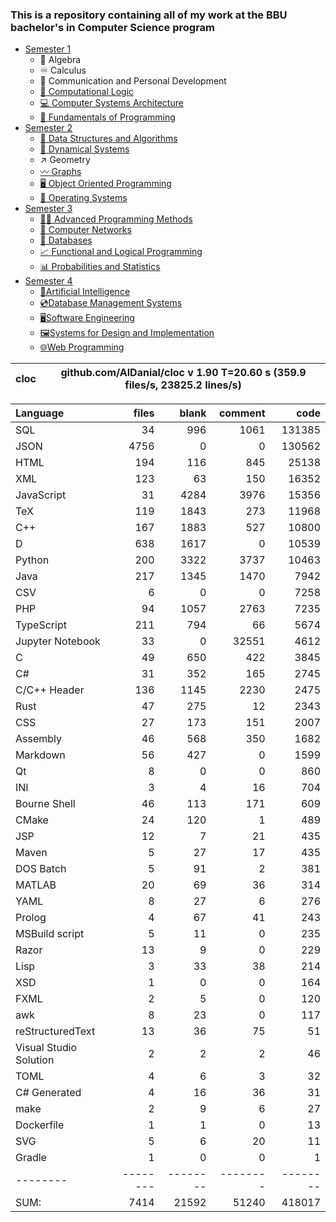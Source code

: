### This is a repository containing all of my work at the BBU bachelor's in Computer Science program

* [Semester 1](Semester1/)
    * 🔢 Algebra
    * ♾️ Calculus
    * 💬 Communication and Personal Development
    * [🔣 Computational Logic](Semester1/Computational%20Logic/)
    * [💻 Computer Systems Architecture](Semester1/Computer%20Systems%20Architecture/)
    * [🐍 Fundamentals of Programming](Semester1/Fundamentals%20of%20Programming/)
* [Semester 2](Semester2/)
    * [🌴 Data Structures and Algorithms](Semester2/Data%20Structures%20and%20Algorithms/)
    * [🔄 Dynamical Systems](Semester2/Dynamical%20Systems/)
    * ↗ Geometry
    * [〰️ Graphs](Semester2/Graphs/)
    * [🖥️ Object Oriented Programming](Semester2/Object%20Oriented%20Programming/)
    * [🐧 Operating Systems](Semester2/Operating%20Systems/)
* [Semester 3](Semester3/)
    * [👨‍💻️ Advanced Programming Methods](Semester3/Advanced%20Programming%20Methods/)
    * [📶 Computer Networks](Semester3/Computer%20Networks/)
    * [💾 Databases](Semester3/Databases/)
    * [📈 Functional and Logical Programming](Semester3/Functional%20and%20Logical%20Programming/)
    * [📊 Probabilities and Statistics](Semester3/Probabilities%20and%20Statistics/)
* [Semester 4](Semester4/)
    * [🤖Artificial Intelligence](Semester4/Artificial%20Intelligence/)
    * [💿Database Management Systems](Semester4/Database%20Management%20Systems/)
    * [🖥️Software Engineering](Semester4/Software%20Engineering/)
    * [🖼️Systems for Design and Implementation](Semester4/Systems%20for%20Design%20and%20Implementation/)
    * [🌐Web Programming](Semester4/Web%20Programming/)


cloc|github.com/AlDanial/cloc v 1.90  T=20.60 s (359.9 files/s, 23825.2 lines/s)
--- | ---

Language|files|blank|comment|code
:-------|-------:|-------:|-------:|-------:
SQL|34|996|1061|131385
JSON|4756|0|0|130562
HTML|194|116|845|25138
XML|123|63|150|16352
JavaScript|31|4284|3976|15356
TeX|119|1843|273|11968
C++|167|1883|527|10800
D|638|1617|0|10539
Python|200|3322|3737|10463
Java|217|1345|1470|7942
CSV|6|0|0|7258
PHP|94|1057|2763|7235
TypeScript|211|794|66|5674
Jupyter Notebook|33|0|32551|4612
C|49|650|422|3845
C#|31|352|165|2745
C/C++ Header|136|1145|2230|2475
Rust|47|275|12|2343
CSS|27|173|151|2007
Assembly|46|568|350|1682
Markdown|56|427|0|1599
Qt|8|0|0|860
INI|3|4|16|704
Bourne Shell|46|113|171|609
CMake|24|120|1|489
JSP|12|7|21|435
Maven|5|27|17|435
DOS Batch|5|91|2|381
MATLAB|20|69|36|314
YAML|8|27|6|276
Prolog|4|67|41|243
MSBuild script|5|11|0|235
Razor|13|9|0|229
Lisp|3|33|38|214
XSD|1|0|0|164
FXML|2|5|0|120
awk|8|23|0|117
reStructuredText|13|36|75|51
Visual Studio Solution|2|2|2|46
TOML|4|6|3|32
C# Generated|4|16|36|31
make|2|9|6|27
Dockerfile|1|1|0|13
SVG|5|6|20|11
Gradle|1|0|0|1
--------|--------|--------|--------|--------
SUM:|7414|21592|51240|418017

